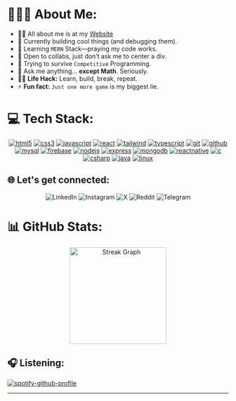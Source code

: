 # 👨🏻‍💻 About Me:
- 🙋‍♂️ All about me is at my [Website](https://mandipkk.com.np/)
- 🔭 Currently building cool things (and debugging them).
- 🌱  Learning ```MERN``` Stack—praying my code works.
- 👯 Open to collabs, just don’t ask me to center a div.
- 🤔 Trying to survive ```Competitive``` Programming.
- 💬 Ask me anything… **except Math**. Seriously. 
- 👨‍💻 **Life Hack:** Learn, build, break, repeat. 
- ⚡ **Fun fact:** ```Just one more game``` is my biggest lie.

# 💻 Tech Stack:
<p align="center">
  <a href="https://www.w3.org/html/" target="_blank" rel="noreferrer"> <img src="https://ziadoua.github.io/m3-Markdown-Badges/badges/HTML/html2.svg" alt="html5"/></a> <a href="https://www.w3schools.com/css/" target="_blank" rel="noreferrer"> <img src="https://ziadoua.github.io/m3-Markdown-Badges/badges/CSS/css2.svg" alt="css3" /></a> <a href="https://developer.mozilla.org/en-US/docs/Web/JavaScript" target="_blank" rel="noreferrer"> <img src="https://ziadoua.github.io/m3-Markdown-Badges/badges/Javascript/javascript1.svg" alt="javascript"/></a> <a href="https://reactjs.org/" target="_blank" rel="noreferrer"> <img src="https://ziadoua.github.io/m3-Markdown-Badges/badges/React/react3.svg" alt="react"/></a> <a href="https://tailwindcss.com/" target="_blank" rel="noreferrer"> <img src="https://ziadoua.github.io/m3-Markdown-Badges/badges/TailwindCSS/tailwindcss3.svg" alt="tailwind" /></a> <a href="https://www.typescriptlang.org/" target="_blank" rel="noreferrer"> <img src="https://ziadoua.github.io/m3-Markdown-Badges/badges/TypeScript/typescript2.svg" alt="typescript" /></a> <a href="https://git-scm.com/" target="_blank" rel="noreferrer"> <img src="https://ziadoua.github.io/m3-Markdown-Badges/badges/Git/git2.svg" alt="git""/></a> <a href="https://github.com/" target="_blank" rel="noreferrer"> <img src="https://ziadoua.github.io/m3-Markdown-Badges/badges/Github/github2.svg" alt="github""/></a> <a href="https://www.mysql.com/" target="_blank" rel="noreferrer"> <img src="https://ziadoua.github.io/m3-Markdown-Badges/badges/MySQL/mysql3.svg" alt="mysql"/></a> <a href="https://firebase.google.com/" target="_blank" rel="noreferrer"> <img src="https://ziadoua.github.io/m3-Markdown-Badges/badges/Firebase/firebase2.svg" alt="firebase" ></a> <a href="https://nodejs.org" target="_blank" rel="noreferrer"> <img src="https://ziadoua.github.io/m3-Markdown-Badges/badges/NodeJS/nodejs2.svg" alt="nodejs" /></a> <a href="https://expressjs.com" target="_blank" rel="noreferrer"> <img src="https://ziadoua.github.io/m3-Markdown-Badges/badges/Express/express1.svg" alt="express" /></a> <a href="https://www.mongodb.com/" target="_blank" rel="noreferrer"> <img src="https://ziadoua.github.io/m3-Markdown-Badges/badges/MongoDB/mongodb2.svg" alt="mongodb" /></a> <a href="https://reactnative.dev/" target="_blank" rel="noreferrer"> <img src="https://ziadoua.github.io/m3-Markdown-Badges/badges/ReactNative/reactnative3.svg" alt="reactnative"/></a> <a href="https://www.cprogramming.com/" target="_blank" rel="noreferrer"> <img src="https://ziadoua.github.io/m3-Markdown-Badges/badges/C/c2.svg" alt="c"/></a> <a href="https://www.w3schools.com/cs/" target="_blank" rel="noreferrer"> <img src="https://ziadoua.github.io/m3-Markdown-Badges/badges/CSharp/csharp2.svg" alt="csharp" /></a> <a href="https://www.java.com" target="_blank" rel="noreferrer"> <img src="https://ziadoua.github.io/m3-Markdown-Badges/badges/Java/java2.svg" alt="java" /></a> <a href="https://www.linux.org/" target="_blank" rel="noreferrer"> <img src="https://ziadoua.github.io/m3-Markdown-Badges/badges/Linux/linux3.svg" alt="linux" /></a></p>

## 🌐 Let's get connected:
<p align="center">
  <a href="https://linkedin.com/in/mandip-kanu-589790168" style="text-decoration: none;">
    <img src="https://ziadoua.github.io/m3-Markdown-Badges/badges/LinkedIn/linkedin2.svg" alt="LinkedIn">
  </a>
    <a href="https://www.instagram.com/mand1pshah" style="text-decoration: none;">
    <img src="https://ziadoua.github.io/m3-Markdown-Badges/badges/Instagram/instagram2.svg" alt="Instagram">
  </a>
  <a href="https://x.com/mand1pshah" style="text-decoration: none;">
    <img src="https://ziadoua.github.io/m3-Markdown-Badges/badges/Twitter/twitter2.svg" alt="X">
  </a>
   <a href="https://reddit.com/user/mand1pshah" style="text-decoration: none;">
    <img src="https://ziadoua.github.io/m3-Markdown-Badges/badges/Reddit/reddit2.svg" alt="Reddit">
  </a>
  <a href="https://t.me/mand1pshah" style="text-decoration: none;">
    <img src="https://ziadoua.github.io/m3-Markdown-Badges/badges/Telegram/telegram2.svg" alt="Telegram">
  </a>  
</p>
  
# 📊 GitHub Stats:
<div align="center">
  <img 
    src="https://streak-stats.demolab.com?user=MandipKumarKanu&locale=en&mode=daily&theme=dark&hide_border=false&border_radius=5&order=3" 
    height="220" 
    alt="Streak Graph" 
  />
</div>

## 🎧 Listening:
[![spotify-github-profile](https://spotify-github-profile.kittinanx.com/api/view?uid=317z7wh7tyi25xcodq6utwxamwwe&cover_image=false&theme=novatorem&show_offline=true&background_color=121212&interchange=false&bar_color=53b14f&bar_color_cover=false)](https://github.com/kittinan/spotify-github-profile)

---
